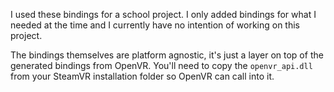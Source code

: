 I used these bindings for a school project. I only added bindings for what I needed at the time and I currently have no intention of working on this project.

The bindings themselves are platform agnostic, it's just a layer on top of the generated bindings from OpenVR.
You'll need to copy the `openvr_api.dll` from your SteamVR installation folder so OpenVR can call into it.
